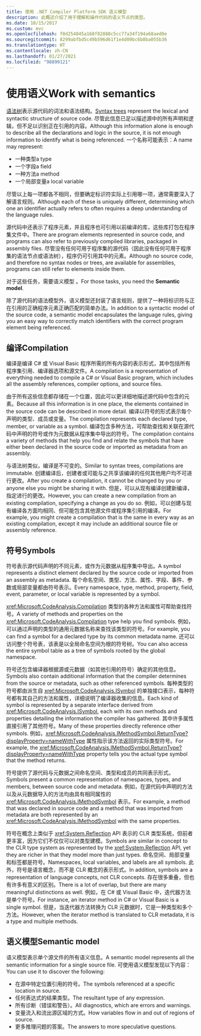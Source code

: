 ```yaml
---
title: 使用 .NET Compiler Platform SDK 语义模型
description: 此概述介绍了用于理解和操作代码的语义节点的类型。
ms.date: 10/15/2017
ms.custom: mvc
ms.openlocfilehash: f0d254045a168f82888c5cc77a34f194a68aed0e
ms.sourcegitcommit: 8299abfbd5c49b596d61f1e4d09bc6b8ba055b36
ms.translationtype: HT
ms.contentlocale: zh-CN
ms.lasthandoff: 01/27/2021
ms.locfileid: "98899121"
---
```

# <a name="work-with-semantics"></a><span data-ttu-id="d6929-103">使用语义</span><span class="sxs-lookup"><span data-stu-id="d6929-103">Work with semantics</span></span>

<span data-ttu-id="d6929-104">[语法树](work-with-syntax.md)表示源代码的词法和语法结构。</span><span class="sxs-lookup"><span data-stu-id="d6929-104">[Syntax trees](work-with-syntax.md) represent the lexical and syntactic structure of source code.</span></span> <span data-ttu-id="d6929-105">尽管此信息已足以描述源中的所有声明和逻辑，但不足以识别正在引用的内容。</span><span class="sxs-lookup"><span data-stu-id="d6929-105">Although this information alone is enough to describe all the declarations and logic in the source, it is not enough information to identify what is being referenced.</span></span> <span data-ttu-id="d6929-106">一个名称可能表示：</span><span class="sxs-lookup"><span data-stu-id="d6929-106">A name may represent:</span></span>

- <span data-ttu-id="d6929-107">一种类型</span><span class="sxs-lookup"><span data-stu-id="d6929-107">a type</span></span>
- <span data-ttu-id="d6929-108">一个字段</span><span class="sxs-lookup"><span data-stu-id="d6929-108">a field</span></span>
- <span data-ttu-id="d6929-109">一种方法</span><span class="sxs-lookup"><span data-stu-id="d6929-109">a method</span></span>
- <span data-ttu-id="d6929-110">一个局部变量</span><span class="sxs-lookup"><span data-stu-id="d6929-110">a local variable</span></span>

<span data-ttu-id="d6929-111">尽管以上每一项都各不相同，但要确定标识符实际上引用哪一项，通常需要深入了解语言规则。</span><span class="sxs-lookup"><span data-stu-id="d6929-111">Although each of these is uniquely different, determining which one an identifier actually refers to often requires a deep understanding of the language rules.</span></span>

<span data-ttu-id="d6929-112">源代码中还表示了程序元素，并且程序也可引用以前编译的库，这些库打包在程序集文件中。</span><span class="sxs-lookup"><span data-stu-id="d6929-112">There are program elements represented in source code, and programs can also refer to previously compiled libraries, packaged in assembly files.</span></span> <span data-ttu-id="d6929-113">尽管没有任何可用于程序集的源代码（因此没有任何可用于程序集的语法节点或语法树），程序仍可引用其中的元素。</span><span class="sxs-lookup"><span data-stu-id="d6929-113">Although no source code, and therefore no syntax nodes or trees, are available for assemblies, programs can still refer to elements inside them.</span></span>

<span data-ttu-id="d6929-114">对于这些任务，需要语义模型  。</span><span class="sxs-lookup"><span data-stu-id="d6929-114">For those tasks, you need the **Semantic model**.</span></span>

<span data-ttu-id="d6929-115">除了源代码的语法模型外，语义模型还封装了语言规则，提供了一种将标识符与正在引用的正确程序元素正确匹配的简单办法。</span><span class="sxs-lookup"><span data-stu-id="d6929-115">In addition to a syntactic model of the source code, a semantic model encapsulates the language rules, giving you an easy way to correctly match identifiers with the correct program element being referenced.</span></span>

## <a name="compilation"></a><span data-ttu-id="d6929-116">编译</span><span class="sxs-lookup"><span data-stu-id="d6929-116">Compilation</span></span>

<span data-ttu-id="d6929-117">编译是编译 C# 或 Visual Basic 程序所需的所有内容的表示形式，其中包括所有程序集引用、编译器选项和源文件。</span><span class="sxs-lookup"><span data-stu-id="d6929-117">A compilation is a representation of everything needed to compile a C# or Visual Basic program, which includes all the assembly references, compiler options, and source files.</span></span>

<span data-ttu-id="d6929-118">由于所有这些信息都存储在一个位置，因此可以更详细地描述源代码中包含的元素。</span><span class="sxs-lookup"><span data-stu-id="d6929-118">Because all this information is in one place, the elements contained in the source code can be described in more detail.</span></span> <span data-ttu-id="d6929-119">编译以符号的形式表示每个声明的类型、成员或变量。</span><span class="sxs-lookup"><span data-stu-id="d6929-119">The compilation represents each declared type, member, or variable as a symbol.</span></span> <span data-ttu-id="d6929-120">编译包含多种方法，可帮助查找和关联在源代码中声明的符号或作为元数据从程序集中导出的符号。</span><span class="sxs-lookup"><span data-stu-id="d6929-120">The compilation contains a variety of methods that help you find and relate the symbols that have either been declared in the source code or imported as metadata from an assembly.</span></span>

<span data-ttu-id="d6929-121">与语法树类似，编译是不可变的。</span><span class="sxs-lookup"><span data-stu-id="d6929-121">Similar to syntax trees, compilations are immutable.</span></span> <span data-ttu-id="d6929-122">创建编译后，创建者或可能与之共享该编译的任何其他用户均不可进行更改。</span><span class="sxs-lookup"><span data-stu-id="d6929-122">After you create a compilation, it cannot be changed by you or anyone else you might be sharing it with.</span></span> <span data-ttu-id="d6929-123">但是，可以从现有编译创建新编译，指定进行的更改。</span><span class="sxs-lookup"><span data-stu-id="d6929-123">However, you can create a new compilation from an existing compilation, specifying a change as you do so.</span></span> <span data-ttu-id="d6929-124">例如，可以创建与现有编译各方面均相同、但可能包含其他源文件或程序集引用的编译。</span><span class="sxs-lookup"><span data-stu-id="d6929-124">For example, you might create a compilation that is the same in every way as an existing compilation, except it may include an additional source file or assembly reference.</span></span>

## <a name="symbols"></a><span data-ttu-id="d6929-125">符号</span><span class="sxs-lookup"><span data-stu-id="d6929-125">Symbols</span></span>

<span data-ttu-id="d6929-126">符号表示源代码声明的不同元素，或作为元数据从程序集中导出。</span><span class="sxs-lookup"><span data-stu-id="d6929-126">A symbol represents a distinct element declared by the source code or imported from an assembly as metadata.</span></span> <span data-ttu-id="d6929-127">每个命名空间、类型、方法、属性、字段、事件、参数或局部变量都由符号表示。</span><span class="sxs-lookup"><span data-stu-id="d6929-127">Every namespace, type, method, property, field, event, parameter, or local variable is represented by a symbol.</span></span>

<span data-ttu-id="d6929-128"><xref:Microsoft.CodeAnalysis.Compilation> 类型的各种方法和属性可帮助查找符号。</span><span class="sxs-lookup"><span data-stu-id="d6929-128">A variety of methods and properties on the <xref:Microsoft.CodeAnalysis.Compilation> type help you find symbols.</span></span> <span data-ttu-id="d6929-129">例如，可以通过声明的类型的通用元数据名称来查找该类型的符号。</span><span class="sxs-lookup"><span data-stu-id="d6929-129">For example, you can find a symbol for a declared type by its common metadata name.</span></span> <span data-ttu-id="d6929-130">还可以访问整个符号表，该表是以全局命名空间为根的符号树。</span><span class="sxs-lookup"><span data-stu-id="d6929-130">You can also access the entire symbol table as a tree of symbols rooted by the global namespace.</span></span>

<span data-ttu-id="d6929-131">符号还包含编译器根据源或元数据（如其他引用的符号）确定的其他信息。</span><span class="sxs-lookup"><span data-stu-id="d6929-131">Symbols also contain additional information that the compiler determines from the source or metadata, such as other referenced symbols.</span></span> <span data-ttu-id="d6929-132">每种类型的符号都由派生自 <xref:Microsoft.CodeAnalysis.ISymbol> 的单独接口表示，每种符号都有其自己的方法和属性，详细说明了编译器收集的信息。</span><span class="sxs-lookup"><span data-stu-id="d6929-132">Each kind of symbol is represented by a separate interface derived from <xref:Microsoft.CodeAnalysis.ISymbol>, each with its own methods and properties detailing the information the compiler has gathered.</span></span> <span data-ttu-id="d6929-133">其中许多属性直接引用了其他符号。</span><span class="sxs-lookup"><span data-stu-id="d6929-133">Many of these properties directly reference other symbols.</span></span> <span data-ttu-id="d6929-134">例如，<xref:Microsoft.CodeAnalysis.IMethodSymbol.ReturnType?displayProperty=nameWithType> 属性指示该方法返回的实际类型符号。</span><span class="sxs-lookup"><span data-stu-id="d6929-134">For example, the <xref:Microsoft.CodeAnalysis.IMethodSymbol.ReturnType?displayProperty=nameWithType> property tells you the actual type symbol that the method returns.</span></span>

<span data-ttu-id="d6929-135">符号提供了源代码与元数据之间命名空间、类型和成员的共同表示形式。</span><span class="sxs-lookup"><span data-stu-id="d6929-135">Symbols present a common representation of namespaces, types, and members, between source code and metadata.</span></span> <span data-ttu-id="d6929-136">例如，在源代码中声明的方法以及从元数据导入的方法均由具有相同属性的 <xref:Microsoft.CodeAnalysis.IMethodSymbol> 表示。</span><span class="sxs-lookup"><span data-stu-id="d6929-136">For example, a method that was declared in source code and a method that was imported from metadata are both represented by an <xref:Microsoft.CodeAnalysis.IMethodSymbol> with the same properties.</span></span>

<span data-ttu-id="d6929-137">符号在概念上类似于 <xref:System.Reflection> API 表示的 CLR 类型系统，但前者更丰富，因为它们不仅仅可以对类型建模。</span><span class="sxs-lookup"><span data-stu-id="d6929-137">Symbols are similar in concept to the CLR type system as represented by the <xref:System.Reflection> API, yet they are richer in that they model more than just types.</span></span> <span data-ttu-id="d6929-138">命名空间、局部变量和标签都是符号。</span><span class="sxs-lookup"><span data-stu-id="d6929-138">Namespaces, local variables, and labels are all symbols.</span></span> <span data-ttu-id="d6929-139">此外，符号是语言概念，而不是 CLR 概念的表示形式。</span><span class="sxs-lookup"><span data-stu-id="d6929-139">In addition, symbols are a representation of language concepts, not CLR concepts.</span></span> <span data-ttu-id="d6929-140">存在很多重叠，但也有许多有意义的区别。</span><span class="sxs-lookup"><span data-stu-id="d6929-140">There is a lot of overlap, but there are many meaningful distinctions as well.</span></span> <span data-ttu-id="d6929-141">例如，在 C# 或 Visual Basic 中，迭代器方法是单个符号。</span><span class="sxs-lookup"><span data-stu-id="d6929-141">For instance, an iterator method in C# or Visual Basic is a single symbol.</span></span> <span data-ttu-id="d6929-142">但是，当迭代器方法转换为 CLR 元数据时，它是一种类型和多个方法。</span><span class="sxs-lookup"><span data-stu-id="d6929-142">However, when the iterator method is translated to CLR metadata, it is a type and multiple methods.</span></span>

## <a name="semantic-model"></a><span data-ttu-id="d6929-143">语义模型</span><span class="sxs-lookup"><span data-stu-id="d6929-143">Semantic model</span></span>

<span data-ttu-id="d6929-144">语义模型表示单个源文件的所有语义信息。</span><span class="sxs-lookup"><span data-stu-id="d6929-144">A semantic model represents all the semantic information for a single source file.</span></span> <span data-ttu-id="d6929-145">可使用语义模型发现以下内容：</span><span class="sxs-lookup"><span data-stu-id="d6929-145">You can use it to discover the following:</span></span>

- <span data-ttu-id="d6929-146">在源中特定位置引用的符号。</span><span class="sxs-lookup"><span data-stu-id="d6929-146">The symbols referenced at a specific location in source.</span></span>
- <span data-ttu-id="d6929-147">任何表达式的结果类型。</span><span class="sxs-lookup"><span data-stu-id="d6929-147">The resultant type of any expression.</span></span>
- <span data-ttu-id="d6929-148">所有诊断（错误和警告）。</span><span class="sxs-lookup"><span data-stu-id="d6929-148">All diagnostics, which are errors and warnings.</span></span>
- <span data-ttu-id="d6929-149">变量流入和流出源区域的方式。</span><span class="sxs-lookup"><span data-stu-id="d6929-149">How variables flow in and out of regions of source.</span></span>
- <span data-ttu-id="d6929-150">更多推理问题的答案。</span><span class="sxs-lookup"><span data-stu-id="d6929-150">The answers to more speculative questions.</span></span>
